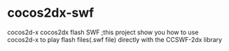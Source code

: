 cocos2dx-swf
============

cocos2d-x cocos2dx flash SWF ;this project show you how to use cocos2d-x to play flash files(.swf file) directly with the CCSWF-2dx library
